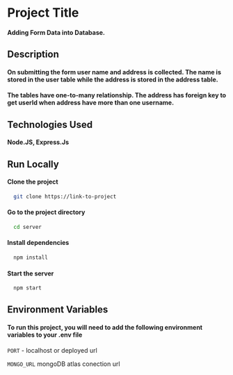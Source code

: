 
# Project Title

#### Adding Form Data into Database.


## Description

#### On submitting the form user name and address is collected. The name is stored in the user table while the address is stored in the address table.
#### The tables have one-to-many relationship. The address has foreign key to get userId when address have more than one username.


## Technologies Used 

#### Node.JS, Express.Js


## Run Locally

#### Clone the project

```bash
  git clone https://link-to-project
```

#### Go to the project directory

```bash
  cd server
```

#### Install dependencies

```bash
  npm install
```

#### Start the server

```bash
  npm start
```


## Environment Variables

#### To run this project, you will need to add the following environment variables to your .env file

`PORT` - localhost or deployed url

`MONGO_URL` mongoDB atlas conection url

